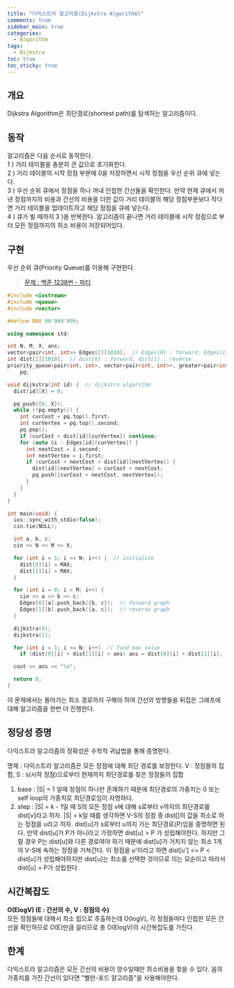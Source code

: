 ```yaml
---
title: "다익스트라 알고리즘(Dijkstra Algorithm)"
comments: true
sidebar_main: true
categories:
  - Algorithm
tags:
  - Dijkstra
toc: true
toc_sticky: true
---
```


## 개요

Dijkstra Algorithm은 최단경로(shortest path)를 탐색하는 알고리즘이다.

## 동작

알고리즘은 다음 순서로 동작한다. <br/>
1 ) 거리 테이블을 충분히 큰 값으로 초기화한다. <br/>
2 ) 거리 테이블의 시작 정점 부분에 0을 저장하면서 시작 정점을 우선 순위 큐에 넣는다. <br/>
3 ) 우선 순위 큐에서 정점을 하나 꺼내 인접한 간선들을 확인한다. 만약 현재 큐에서 꺼낸 정점까지의 비용과 간선의 비용을 더한 값이 거리 테이블의 해당 정점부분보다 작다면 거리 테이블을 업데이트하고 해당 정점을 큐에 넣는다.<br/>
4 ) 큐가 빌 때까지 3 )을 반복한다. 알고리즘이 끝나면 거리 테이블에 시작 정점으로 부터 모든 정점까지의 최소 비용이 저장되어있다.<br/>

## 구현

우선 순위 큐(Priority Queue)를 이용해 구현한다.

> [문제 : 백준 1238번 - 파티](https://www.acmicpc.net/problem/1238)

```c++
#include <iostream>
#include <queue>
#include <vector>

#define MAX 99'999'999;

using namespace std;

int N, M, X, ans;
vector<pair<int, int>> Edges[2][1010];  // Edges[0] : forward, Edges[1] : reverse
int dist[2][1010];  // dist[0] : forward, dist[1] : reverse
priority_queue<pair<int, int>, vector<pair<int, int>>, greater<pair<int, int>>>
    pq;

void dijkstra(int id) {  // dijkstra algorithm
  dist[id][X] = 0;

  pq.push({0, X});
  while (!pq.empty()) {
    int curCost = pq.top().first;
    int curVertex = pq.top().second;
    pq.pop();
    if (curCost > dist[id][curVertex]) continue;
    for (auto &i : Edges[id][curVertex]) {
      int nextCost = i.second;
      int nextVertex = i.first;
      if (curCost + nextCost < dist[id][nextVertex]) {
        dist[id][nextVertex] = curCost + nextCost;
        pq.push({curCost + nextCost, nextVertex});
      }
    }
  }
}

int main(void) {
  ios::sync_with_stdio(false);
  cin.tie(NULL);

  int a, b, c;
  cin >> N >> M >> X;

  for (int i = 1; i <= N; i++) {  // initialize
    dist[0][i] = MAX;
    dist[1][i] = MAX;
  }

  for (int i = 0; i < M; i++) {
    cin >> a >> b >> c;
    Edges[0][a].push_back({b, c});  // forward graph
    Edges[1][b].push_back({a, c});  // reverse graph
  }

  dijkstra(0);
  dijkstra(1);

  for (int i = 1; i <= N; i++)  // find max value
    if (dist[0][i] + dist[1][i] > ans) ans = dist[0][i] + dist[1][i];

  cout << ans << "\n";

  return 0;
}
```

이 문제에서는 돌아가는 최소 경로까지 구해야 하여 간선의 방향들을 뒤집은 그래프에 대해 알고리즘을 한번 더 진행한다.

## 정당성 증명

다익스트라 알고리즘의 정확성은 수학적 귀납법을 통해 증명한다.

명제 : 다익스트라 알고리즘은 모든 정점에 대해 최단 경로를 보장한다.
V : 정점들의 집합, S : s(시작 정점)으로부터 현재까지 최단경로를 찾은 정점들의 집합

1. base : \|S\| = 1 일때 정점이 하나만 존재하기 때문에 최단경로의 가중치는 0 또는 self loop의 가중치로 최단경로임이 자명하다.
2. step : \|S\| = k - 1일 때 S의 모든 정점 v에 대해 s로부터 v까지의 최단경로를 dist[v]라고 하자. \|S\| = k일 때를 생각하면 V-S의 정점 중 dist[]의 값을 최소로 하는 정점을 u라고 하자. dist[u]가 s로부터 u까지 가는 최단경로(P)임을 증명하면 된다. 만약 dist[u]가 P가 아니라고 가정하면 dist[u] > P 가 성립해야한다. 하지만 그럴 경우 P는 dist[u]와 다른 경로여야 하기 때문에 dist[u]가 거치지 않는 최소 1개의 V-S에 속하는 정점을 거쳐간다. 이 정점을 u'이라고 하면 dist[u'] <= P < dist[u]가 성립해야하지만 dist[u]는 최소를 선택한 것이므로 이는 모순이고 따라서 dist[u] = P가 성립한다.

## 시간복잡도

**O(ElogV) (E : 간선의 수, V : 정점의 수)** <br/>
모든 정점들에 대해서 최소 힙으로 추출하는데 O(logV), 각 정점들마다 인접한 모든 간선을 확인하므로 O(E)만큼 걸리므로 총 O(ElogV)의 시간복잡도를 가진다.

## 한계

다익스트라 알고리즘은 모든 간선의 비용이 양수일때만 최소비용을 찾을 수 있다. 음의 가중치를 가진 간선이 있다면 "벨만-포드 알고리즘"을 사용해야한다.
